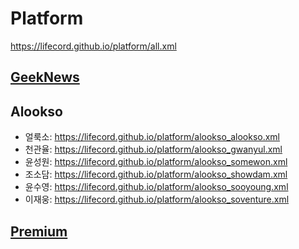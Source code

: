 # Platform
https://lifecord.github.io/platform/all.xml

## [GeekNews](https://github.com/LIFECORD/geeknews)

## Alookso
- 얼룩소: https://lifecord.github.io/platform/alookso_alookso.xml
- 천관율: https://lifecord.github.io/platform/alookso_gwanyul.xml
- 윤성원: https://lifecord.github.io/platform/alookso_somewon.xml
- 조소담: https://lifecord.github.io/platform/alookso_showdam.xml
- 윤수영: https://lifecord.github.io/platform/alookso_sooyoung.xml
- 이재웅: https://lifecord.github.io/platform/alookso_soventure.xml

## [Premium](https://github.com/LIFECORD/premium)
